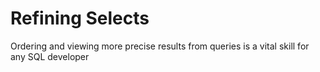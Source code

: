 # Refining Selects 

Ordering and viewing more precise results from queries is a vital skill for any SQL developer

